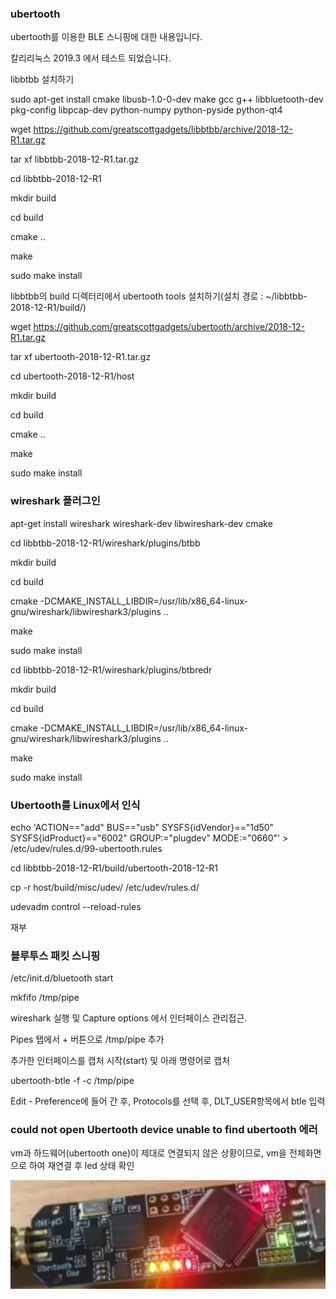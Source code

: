 ### ubertooth

ubertooth를 이용한 BLE 스니핑에 대한 내용입니다.

칼리리눅스 2019.3 에서 테스트 되었습니다.

libbtbb 설치하기

sudo apt-get install cmake libusb-1.0-0-dev make gcc g++ libbluetooth-dev pkg-config libpcap-dev python-numpy python-pyside python-qt4

wget https://github.com/greatscottgadgets/libbtbb/archive/2018-12-R1.tar.gz

tar xf libbtbb-2018-12-R1.tar.gz

cd libbtbb-2018-12-R1

mkdir build

cd build

cmake ..

make

sudo make install

libbtbb의 build 디렉터리에서 ubertooth tools 설치하기(설치 경로 : ~/libbtbb-2018-12-R1/build/)

wget https://github.com/greatscottgadgets/ubertooth/archive/2018-12-R1.tar.gz

tar xf ubertooth-2018-12-R1.tar.gz

cd ubertooth-2018-12-R1/host

mkdir build

cd build

cmake ..

make

sudo make install

### wireshark 플러그인

apt-get install wireshark wireshark-dev libwireshark-dev cmake

cd libbtbb-2018-12-R1/wireshark/plugins/btbb

mkdir build

cd build

cmake -DCMAKE_INSTALL_LIBDIR=/usr/lib/x86_64-linux-gnu/wireshark/libwireshark3/plugins ..

make

sudo make install


cd libbtbb-2018-12-R1/wireshark/plugins/btbredr

mkdir build

cd build

cmake -DCMAKE_INSTALL_LIBDIR=/usr/lib/x86_64-linux-gnu/wireshark/libwireshark3/plugins ..

make

sudo make install

### Ubertooth를 Linux에서 인식

echo 'ACTION=="add" BUS=="usb" SYSFS{idVendor}=="1d50" SYSFS{idProduct}=="6002" GROUP:="plugdev" MODE:="0660"' > /etc/udev/rules.d/99-ubertooth.rules

cd libbtbb-2018-12-R1/build/ubertooth-2018-12-R1

cp -r host/build/misc/udev/ /etc/udev/rules.d/

udevadm control --reload-rules

재부

### 블루투스 패킷 스니핑

/etc/init.d/bluetooth start

mkfifo /tmp/pipe

wireshark 실행 및 Capture options 에서 인터페이스 관리접근.

Pipes 탭에서 + 버튼으로 /tmp/pipe 추가

추가한 인터페이스를 캡처 시작(start) 및 아래 명령어로 캡처

ubertooth-btle -f -c /tmp/pipe

Edit - Preference에 들어 간 후, Protocols를 선택 후, DLT_USER항목에서 btle 입력

### could not open Ubertooth device unable to find ubertooth 에러

vm과 하드웨어(ubertooth one)이 제대로 연결되지 않은 상황이므로, vm을 전체화면으로 하여 재연결 후 led 상태 확인

![ble](./ble.png)
